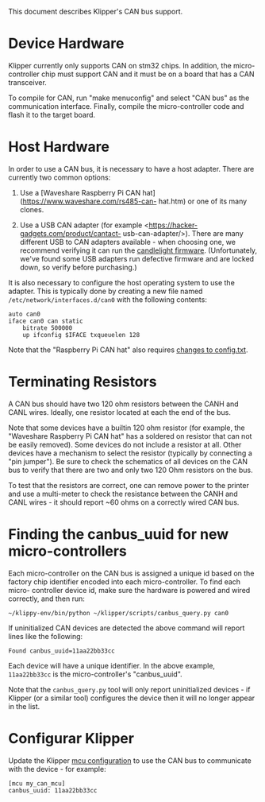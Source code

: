 This document describes Klipper's CAN bus support.

# Device Hardware

Klipper currently only supports CAN on stm32 chips. In addition, the micro-
controller chip must support CAN and it must be on a board that has a CAN
transceiver.

To compile for CAN, run "make menuconfig" and select "CAN bus" as the
communication interface. Finally, compile the micro-controller code and flash it
to the target board.

# Host Hardware

In order to use a CAN bus, it is necessary to have a host adapter. There are
currently two common options:

1. Use a [Waveshare Raspberry Pi CAN hat](https://www.waveshare.com/rs485-can-
hat.htm) or one of its many clones.

2. Use a USB CAN adapter (for example <https://hacker-gadgets.com/product/cantact-
usb-can-adapter/>). There are many different USB to CAN adapters available -
when choosing one, we recommend verifying it can run the [candlelight
firmware](https://github.com/candle-usb/candleLight_fw). (Unfortunately, we've
found some USB adapters run defective firmware and are locked down, so verify
before purchasing.)


It is also necessary to configure the host operating system to use the adapter.
This is typically done by creating a new file named
`/etc/network/interfaces.d/can0` with the following contents:

```
auto can0
iface can0 can static
    bitrate 500000
    up ifconfig $IFACE txqueuelen 128
```

Note that the "Raspberry Pi CAN hat" also requires [changes to
config.txt](https://www.waveshare.com/wiki/RS485_CAN_HAT).

# Terminating Resistors

A CAN bus should have two 120 ohm resistors between the CANH and CANL wires.
Ideally, one resistor located at each the end of the bus.

Note that some devices have a builtin 120 ohm resistor (for example, the
"Waveshare Raspberry Pi CAN hat" has a soldered on resistor that can not be
easily removed). Some devices do not include a resistor at all. Other devices
have a mechanism to select the resistor (typically by connecting a "pin
jumper"). Be sure to check the schematics of all devices on the CAN bus to
verify that there are two and only two 120 Ohm resistors on the bus.

To test that the resistors are correct, one can remove power to the printer and
use a multi-meter to check the resistance between the CANH and CANL wires - it
should report ~60 ohms on a correctly wired CAN bus.

# Finding the canbus_uuid for new micro-controllers

Each micro-controller on the CAN bus is assigned a unique id based on the
factory chip identifier encoded into each micro-controller. To find each micro-
controller device id, make sure the hardware is powered and wired correctly, and
then run:

```
~/klippy-env/bin/python ~/klipper/scripts/canbus_query.py can0
```

If uninitialized CAN devices are detected the above command will report lines
like the following:

```
Found canbus_uuid=11aa22bb33cc
```

Each device will have a unique identifier. In the above example, `11aa22bb33cc` is
the micro-controller's "canbus_uuid".

Note that the `canbus_query.py` tool will only report uninitialized devices - if
Klipper (or a similar tool) configures the device then it will no longer appear
in the list.

# Configurar Klipper

Update the Klipper [mcu configuration](Config_Reference.md#mcu) to use the CAN
bus to communicate with the device - for example:

```
[mcu my_can_mcu]
canbus_uuid: 11aa22bb33cc
```
